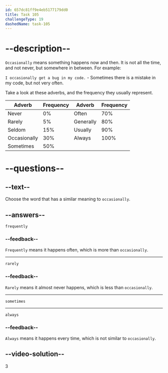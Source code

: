 ```yaml
---
id: 657dc81ff9e4eb5177179dd0
title: Task 105
challengeType: 19
dashedName: task-105
---
```


# --description--

`Occasionally` means something happens now and then. It is not all the time, and not never, but somewhere in between. For example:

`I occasionally get a bug in my code.` - Sometimes there is a mistake in my code, but not very often.

Take a look at these adverbs, and the frequency they usually represent.

| Adverb       | Frequency | Adverb    | Frequency |
| ------------ | --------- | --------- | --------- |
| Never        | 0%        | Often     | 70%       |
| Rarely       | 5%        | Generally | 80%       |
| Seldom       | 15%       | Usually   | 90%       |
| Occasionally | 30%       | Always    | 100%      |
| Sometimes    | 50%       |           |           |

# --questions--

## --text--

Choose the word that has a similar meaning to `occasionally`.

## --answers--

`frequently`

### --feedback--

`Frequently` means it happens often, which is more than `occasionally`.

---

`rarely`

### --feedback--

`Rarely` means it almost never happens, which is less than `occasionally`.

---

`sometimes`

---

`always`

### --feedback--

`Always` means it happens every time, which is not similar to `occasionally`.

## --video-solution--

3
